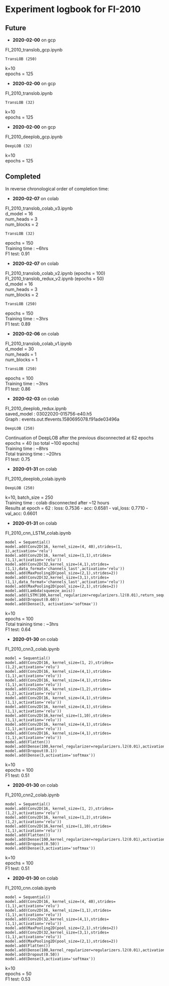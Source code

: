 # Experiment logbook for FI-2010

## Future 

* **2020-02-00** on gcp 

FI_2010_translob_gcp.ipynb  

```
TransLOB (250)
```

k=10  
epochs = 125


* **2020-02-00** on gcp 

FI_2010_translob.ipynb  

```
TransLOB (32)
```

k=10  
epochs = 125

* **2020-02-00** on gcp  

FI_2010_deeplob_gcp.ipynb  

```
DeepLOB (32)
```

k=10  
epochs = 125



## Completed

In reverse chronological order of completion time:

* **2020-02-07** on colab  

FI_2010_translob_colab_v3.ipynb     
d_model = 16  
num_heads = 3  
num_blocks = 2  

```
TransLOB (32)
```
        
epochs = 150            
Training time : ~6hrs         
F1 test: 0.91        


* **2020-02-07** on colab  

FI_2010_translob_colab_v2.ipynb (epochs = 100)    
FI_2010_translob_redux_v2.ipynb (epochs = 50)  
d_model = 16  
num_heads = 3  
num_blocks = 2  

```
TransLOB (250)
```
        
epochs = 150            
Training time : ~3hrs         
F1 test: 0.89        


* **2020-02-06** on colab  

FI_2010_translob_colab_v1.ipynb  
d_model = 30  
num_heads = 1  
num_blocks = 1  

```
TransLOB (250)
```
        
epochs = 100          
Training time : ~3hrs       
F1 test: 0.86      


* **2020-02-03** on colab  

FI_2010_deeplob_redux.ipynb  
saved_model : 03022020-015756-e40.h5  
Graph : events.out.tfevents.1580695078.f91ade03496a

```
DeepLOB (250)
```

Continuation of DeepLOB after the previous disconnected at 62 epochs        
epochs = 40 (so total ~100 epochs)        
Training time : ~8hrs    
Total training time : ~20hrs    
F1 test: 0.75      
  

* **2020-01-31** on colab  

FI_2010_deeplob_colab.ipynb  

```
DeepLOB (250)
```

k=10, batch_size = 250        
Training time : colab disconnected after ~12 hours      
Results at epoch = 62 :  loss: 0.7536 - acc: 0.6581 - val_loss: 0.7710 - val_acc: 0.6601  
   

* **2020-01-31** on colab  

FI_2010_cnn_LSTM_colab.ipynb

```
model = Sequential()
model.add(Conv2D(16, kernel_size=(4, 40),strides=(1, 1),activation='relu')
model.add(Conv2D(16, kernel_size=(1,1),strides=(1,1),activation='relu'))
model.add(Conv2D(32,kernel_size=(4,1),strides=(1,1),data_format='channels_last',activation='relu'))
model.add(MaxPooling2D(pool_size=(2,1),strides=2))
model.add(Conv2D(32,kernel_size=(3,1),strides=(1,1),data_format='channels_last',activation='relu'))
model.add(MaxPooling2D(pool_size=(2,1),strides=2))
model.add(Lambda(squeeze_axis))
model.add(LSTM(100,kernel_regularizer=regularizers.l2(0.01),return_sequences=False,activation='relu'))
model.add(Dropout(0.60))
model.add(Dense(3, activation='softmax'))
```

k=10  
epochs = 100  
Total training time : ~3hrs  
F1 test: 0.64    

* **2020-01-30** on colab  

FI_2010_cnn3_colab.ipynb

```
model = Sequential()
model.add(Conv2D(16, kernel_size=(1, 2),strides=(1,2),activation='relu')
model.add(Conv2D(16, kernel_size=(4,1),strides=(1,1),activation='relu'))
model.add(Conv2D(16, kernel_size=(4,1),strides=(1,1),activation='relu'))
model.add(Conv2D(16, kernel_size=(1,2),strides=(1,2),activation='relu'))
model.add(Conv2D(16, kernel_size=(4,1),strides=(1,1),activation='relu'))
model.add(Conv2D(16, kernel_size=(4,1),strides=(1,1),activation='relu'))
model.add(Conv2D(16,kernel_size=(1,10),strides=(1,1),activation='relu'))
model.add(Conv2D(16, kernel_size=(4,1),strides=(1,1),activation='relu'))
model.add(Conv2D(16, kernel_size=(4,1),strides=(1,1),activation='relu'))
model.add(Flatten())
model.add(Dense(100,kernel_regularizer=regularizers.l2(0.01),activation='relu'))
model.add(Dropout(0.1))
model.add(Dense(3,activation='softmax'))
```

k=10  
epochs = 100  
F1 test: 0.51              


* **2020-01-30** on colab  

FI_2010_cnn2_colab.ipynb

```
model = Sequential()
model.add(Conv2D(16, kernel_size=(1, 2),strides=(1,2),activation='relu')
model.add(Conv2D(16, kernel_size=(1,2),strides=(1,2),activation='relu'))
model.add(Conv2D(16,kernel_size=(1,10),strides=(1,1),activation='relu'))
model.add(Flatten())
model.add(Dense(100,kernel_regularizer=regularizers.l2(0.01),activation='relu'))
model.add(Dropout(0.50))
model.add(Dense(3,activation='softmax'))
```

k=10  
epochs = 100  
F1 test: 0.51              


* **2020-01-30** on colab  

FI_2010_cnn.colab.ipynb

```
model = Sequential()
model.add(Conv2D(16, kernel_size=(4, 40),strides=(1,1),activation='relu')
model.add(Conv2D(16, kernel_size=(1,1),strides=(1,1),activation='relu'))
model.add(Conv2D(32,kernel_size=(4,1),strides=(1,1),activation='relu'))
model.add(MaxPooling2D(pool_size=(2,1),strides=2))
model.add(Conv2D(32,kernel_size=(3,1),strides=(1,1),activation='relu'))
model.add(MaxPooling2D(pool_size=(2,1),strides=2))
model.add(Flatten())
model.add(Dense(100,kernel_regularizer=regularizers.l2(0.01),activation='relu'))
model.add(Dropout(0.50))
model.add(Dense(3,activation='softmax'))
```

k=10  
epochs = 50  
F1 test: 0.53              
